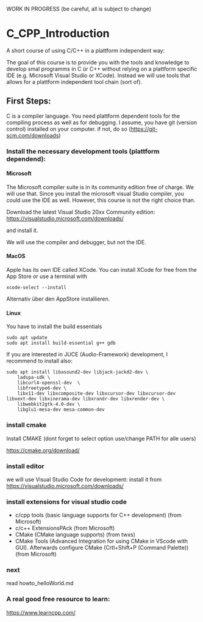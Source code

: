 WORK IN PROGRESS (be careful, all is subject to change)

# C_CPP_Introduction 
A short course of using C/C++ in a plattform independent way:

The goal of this course is to provide you with the tools and knowledge to develop smal programms in C ür C++ 
without relying on a plattform specific IDE (e.g. Microsoft Visual Studio or XCode). Instead we will use
tools that allows for a plattform independent tool chain (sort of).

## First Steps:
C is a compiler language. You need plattform dependent tools for the compiling process as well as for debugging.
I assume, you have git (version control) installed on your computer. if not, do so (https://git-scm.com/downloads)

### Install the necessary development tools (plattform dependend):

#### Microsoft
The Microsoft compiler suite is in its community edition free of charge. We will use that. Since you install the microsoft visual Studio compiler, you could use the IDE as well. However, this course is not the right choice than.

Download the latest Visual Studio 20xx Community edition:
https://visualstudio.microsoft.com/downloads/

and install it. 

We will use the compiler and debugger, but not the IDE.

#### MacOS
Apple has its own IDE called XCode. You can install XCode for free from the App Store or use a terminal with
```shell
xcode-select --install
```
Alternativ über den AppStore installieren. 



#### Linux
You have to install the build essentials

```shell
sudo apt update
sudo apt install build-essential g++ gdb
```

If you are interested in JUCE (Audio-Framework) development, I recommend to install also:

```shell
sudo apt install libasound2-dev libjack-jackd2-dev \
    ladspa-sdk \
    libcurl4-openssl-dev  \
    libfreetype6-dev \
    libx11-dev libxcomposite-dev libxcursor-dev libxcursor-dev libxext-dev libxinerama-dev libxrandr-dev libxrender-dev \
    libwebkit2gtk-4.0-dev \
    libglu1-mesa-dev mesa-common-dev
```

### install cmake
Install CMAKE (dont forget to select option use/change PATH for alle users)

https://cmake.org/download/


### install editor
we will use Visual Studio Code for development: 
install it from https://visualstudio.microsoft.com/downloads/

### install extensions for visual studio code

* c/cpp tools (basic language supports for C++ development) (from Microsoft)
* c/c++ ExtensionsPAck (from Microsoft)
* CMake (CMake language supports) (from twxs)
* CMake Tools (Advanced Integration for using CMake in VScode with GUI). Afterwards configure CMake (Crtl+Shift+P (Command Palette)) (from Microsoft)

### next

read howto_helloWorld.md

### A real good free resource to learn:
https://www.learncpp.com/


